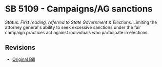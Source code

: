 # SB 5109 - Campaigns/AG sanctions
*Status: First reading, referred to State Government & Elections.*
Limiting the attorney general's ability to seek excessive sanctions under the fair campaign practices act against individuals who participate in elections.

## Revisions
* [Original Bill](1/)